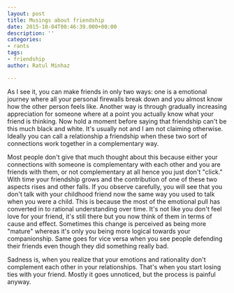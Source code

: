 ```yaml
---
layout: post
title: Musings about friendship
date: 2015-10-04T00:46:39.000+00:00
description: ''
categories:
- rants
tags:
- friendship
author: Ratul Minhaz

---
```

As I see it, you can make friends in only two ways: one is a emotional journey
where all your personal firewalls break down and you almost know how the other
person feels like. Another way is through gradually increasing appreciation for
someone where at a point you actually know what your friend is thinking. Now
hold a moment before saying that friendship can't be this much black and white.
It's usually not and I am not claiming otherwise. Ideally you can call a
relationship a friendship when these two sort of connections work together in a
complementary way.  

Most people don't give that much thought about this because either your
connections with someone is complementary with each other and you are friends
with them, or not complementary at all hence you just don't "click." With time
your friendship grows and the contribution of one of these two aspects rises and
other falls. If you observe carefully, you will see that you don't talk with
your childhood friend now the same way you used to talk when you were a child.
This is because the most of the emotional pull has converted in to rational
understanding over time. It's not like you don't feel love for your friend, it's
still there but you now think of them in terms of cause and effect. Sometimes
this change is perceived as being more "mature" whereas it's only you being more
logical towards your companionship. Same goes for vice versa when you see people
defending their friends even though they did something really bad.  

Sadness is, when you realize that your emotions and rationality don't complement
each other in your relationships. That's when you start losing ties with your
friend. Mostly it goes unnoticed, but the process is painful anyway.